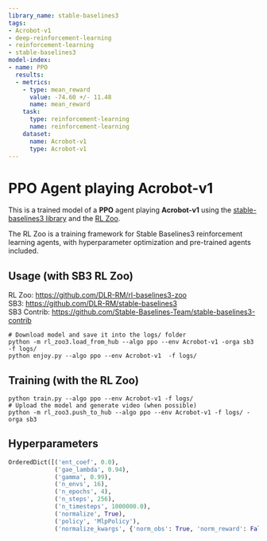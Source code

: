 ```yaml
---
library_name: stable-baselines3
tags:
- Acrobot-v1
- deep-reinforcement-learning
- reinforcement-learning
- stable-baselines3
model-index:
- name: PPO
  results:
  - metrics:
    - type: mean_reward
      value: -74.60 +/- 11.48
      name: mean_reward
    task:
      type: reinforcement-learning
      name: reinforcement-learning
    dataset:
      name: Acrobot-v1
      type: Acrobot-v1
---
```


# **PPO** Agent playing **Acrobot-v1**
This is a trained model of a **PPO** agent playing **Acrobot-v1**
using the [stable-baselines3 library](https://github.com/DLR-RM/stable-baselines3)
and the [RL Zoo](https://github.com/DLR-RM/rl-baselines3-zoo).

The RL Zoo is a training framework for Stable Baselines3
reinforcement learning agents,
with hyperparameter optimization and pre-trained agents included.

## Usage (with SB3 RL Zoo)

RL Zoo: https://github.com/DLR-RM/rl-baselines3-zoo<br/>
SB3: https://github.com/DLR-RM/stable-baselines3<br/>
SB3 Contrib: https://github.com/Stable-Baselines-Team/stable-baselines3-contrib

```
# Download model and save it into the logs/ folder
python -m rl_zoo3.load_from_hub --algo ppo --env Acrobot-v1 -orga sb3 -f logs/
python enjoy.py --algo ppo --env Acrobot-v1  -f logs/
```

## Training (with the RL Zoo)
```
python train.py --algo ppo --env Acrobot-v1 -f logs/
# Upload the model and generate video (when possible)
python -m rl_zoo3.push_to_hub --algo ppo --env Acrobot-v1 -f logs/ -orga sb3
```

## Hyperparameters
```python
OrderedDict([('ent_coef', 0.0),
             ('gae_lambda', 0.94),
             ('gamma', 0.99),
             ('n_envs', 16),
             ('n_epochs', 4),
             ('n_steps', 256),
             ('n_timesteps', 1000000.0),
             ('normalize', True),
             ('policy', 'MlpPolicy'),
             ('normalize_kwargs', {'norm_obs': True, 'norm_reward': False})])
```
